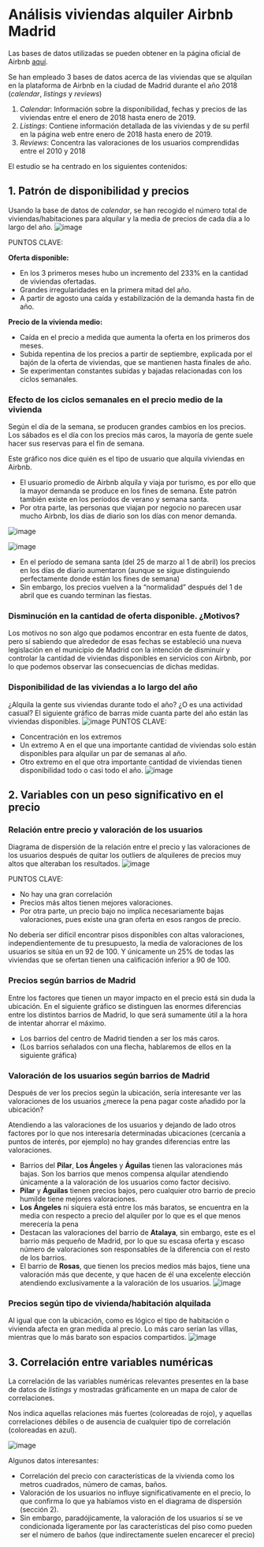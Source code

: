 # Análisis viviendas alquiler Airbnb Madrid

Las bases de datos utilizadas se pueden obtener en la página oficial de Airbnb [aquí](http://insideairbnb.com/get-the-data.html).

Se han empleado 3 bases de datos acerca de las viviendas que se alquilan en la plataforma de
Airbnb en la ciudad de Madrid durante el año 2018 (_calendar_, _listings_ y _reviews_)

1. _Calendar_: Información sobre la disponibilidad, fechas y precios de las viviendas entre el
enero de 2018 hasta enero de 2019.
2. _Listings_: Contiene información detallada de las viviendas y de su perfil en la página web
entre enero de 2018 hasta enero de 2019.
3. _Reviews_: Concentra las valoraciones de los usuarios comprendidas entre el 2010 y 2018

El estudio se ha centrado en los siguientes contenidos:

## 1. Patrón de disponibilidad y precios
Usando la base de datos de _calendar_, se han recogido el número total de
viviendas/habitaciones para alquilar y la media de precios de cada día a lo largo del año.
![image](https://user-images.githubusercontent.com/47507358/190875169-44e07f67-7a73-4a46-a73d-a71700928d0b.png)

PUNTOS CLAVE:

**Oferta disponible:**
- En los 3 primeros meses hubo un incremento del 233% en la cantidad de viviendas
ofertadas.
- Grandes irregularidades en la primera mitad del año.
- A partir de agosto una caída y estabilización de la demanda hasta fin de año.

**Precio de la vivienda medio:**
- Caída en el precio a medida que aumenta la oferta en los primeros dos meses.
- Subida repentina de los precios a partir de septiembre, explicada por el bajón de la
oferta de viviendas, que se mantienen hasta finales de año.
- Se experimentan constantes subidas y bajadas relacionadas con los ciclos semanales.

### Efecto de los ciclos semanales en el precio medio de la vivienda
Según el día de la semana, se producen grandes cambios en los precios. Los sábados es el día
con los precios más caros, la mayoría de gente suele hacer sus reservas para el fin de semana.

Este gráfico nos dice quién es el tipo de usuario que alquila viviendas en Airbnb.
- El usuario promedio de Airbnb alquila y viaja por turismo, es por ello que la mayor
demanda se produce en los fines de semana. Este patrón también existe en los períodos
de verano y semana santa.
- Por otra parte, las personas que viajan por negocio no parecen usar mucho Airbnb, los
días de diario son los días con menor demanda.

![image](https://user-images.githubusercontent.com/47507358/190875262-e9244938-9560-448b-a88d-f5b38a55d627.png)

![image](https://user-images.githubusercontent.com/47507358/190875266-027ed36c-b350-4415-b7c4-168a651c2dd3.png)

- En el período de semana santa (del 25 de marzo al 1 de abril) los precios en los días de
diario aumentaron (aunque se sigue distinguiendo perfectamente donde están los fines
de semana)
- Sin embargo, los precios vuelven a la “normalidad” después del 1 de abril que es cuando
terminan las fiestas.

### Disminución en la cantidad de oferta disponible. ¿Motivos?
Los motivos no son algo que podamos encontrar en esta fuente de datos, pero sí sabiendo que
alrededor de esas fechas se estableció una nueva legislación en el municipio de Madrid con la
intención de disminuir y controlar la cantidad de viviendas disponibles en servicios con Airbnb,
por lo que podemos observar las consecuencias de dichas medidas.

### Disponibilidad de las viviendas a lo largo del año
¿Alquila la gente sus viviendas durante todo el año? ¿O es una actividad casual?
El siguiente gráfico de barras mide cuanta parte del año están las viviendas disponibles.
![image](https://user-images.githubusercontent.com/47507358/190875324-d35a39b0-b4a7-45a2-855d-c5c2612010e7.png)
PUNTOS CLAVE:
- Concentración en los extremos
- Un extremo A en el que una importante cantidad de viviendas solo están disponibles
para alquilar un par de semanas al año.
- Otro extremo en el que otra importante cantidad de viviendas tienen disponibilidad
todo o casi todo el año.
![image](https://user-images.githubusercontent.com/47507358/190875342-f12941c4-2fca-4e57-bf70-bd62667f3278.png)



## 2. Variables con un peso significativo en el precio
### Relación entre precio y valoración de los usuarios
Diagrama de dispersión de la relación entre el precio y las valoraciones de los usuarios después
de quitar los outliers de alquileres de precios muy altos que alteraban los resultados.
![image](https://user-images.githubusercontent.com/47507358/190875422-4fc5ef71-54c4-4ece-b35b-c8945871859d.png)

PUNTOS CLAVE:
- No hay una gran correlación
- Precios más altos tienen mejores valoraciones.
- Por otra parte, un precio bajo no implica necesariamente bajas valoraciones, pues existe
una gran oferta en esos rangos de precio.

No debería ser difícil encontrar pisos disponibles con altas valoraciones, independientemente
de tu presupuesto, la media de valoraciones de los usuarios se sitúa en un 92 de 100. Y
únicamente un 25% de todas las viviendas que se ofertan tienen una calificación inferior a 90
de 100.

### Precios según barrios de Madrid
Entre los factores que tienen un mayor impacto en el precio está sin duda la ubicación. En el
siguiente gráfico se distinguen las enormes diferencias entre los distintos barrios de Madrid, lo
que será sumamente útil a la hora de intentar ahorrar el máximo.

- Los barrios del centro de Madrid tienden a ser los más caros.
- (Los barrios señalados con una flecha, hablaremos de ellos en la siguiente gráfica)

### Valoración de los usuarios según barrios de Madrid
Después de ver los precios según la ubicación, sería interesante ver las valoraciones de los
usuarios ¿merece la pena pagar coste añadido por la ubicación?

Atendiendo a las valoraciones de los usuarios y dejando de lado otros factores por lo que nos
interesaría determinadas ubicaciones (cercanía a puntos de interés, por ejemplo) no hay
grandes diferencias entre las valoraciones.
- Barrios del **Pilar**, **Los Ángeles** y **Águilas** tienen las valoraciones más bajas. Son los
barrios que menos compensa alquilar atendiendo únicamente a la valoración de los
usuarios como factor decisivo.
- **Pilar** y **Águilas** tienen precios bajos, pero cualquier otro barrio de precio humilde tiene
mejores valoraciones.
- **Los Ángeles** ni siquiera está entre los más baratos, se encuentra en la media con
respecto a precio del alquiler por lo que es el que menos merecería la pena
- Destacan las valoraciones del barrio de **Atalaya**, sin embargo, este es el barrio más
pequeño de Madrid, por lo que su escasa oferta y escaso número de valoraciones son
responsables de la diferencia con el resto de los barrios.
- El barrio de **Rosas**, que tienen los precios medios más bajos, tiene una valoración más
que decente, y que hacen de él una excelente elección atendiendo exclusivamente a la
valoración de los usuarios.
![image](https://user-images.githubusercontent.com/47507358/190875520-b75688af-22c8-4886-adac-616e3f84e843.png)

### Precios según tipo de vivienda/habitación alquilada

Al igual que con la ubicación, como es lógico el tipo de habitación o vivienda afecta en gran
medida al precio. Lo más caro serían las villas, mientras que lo más barato son espacios
compartidos.
![image](https://user-images.githubusercontent.com/47507358/190875535-76e38d79-a422-49bc-b77a-d4d15538222e.png)


## 3. Correlación entre variables numéricas
La correlación de las variables numéricas relevantes presentes en la base de datos de _listings_ y
mostradas gráficamente en un mapa de calor de correlaciones.

Nos indica aquellas relaciones más fuertes (coloreadas de rojo), y aquellas correlaciones
débiles o de ausencia de cualquier tipo de correlación (coloreadas en azul).

![image](https://user-images.githubusercontent.com/47507358/190875559-7cc7dee0-82db-46cf-9701-f872918823f9.png)

Algunos datos interesantes:
- Correlación del precio con características de la vivienda como los metros cuadrados,
número de camas, baños.
- Valoración de los usuarios no influye significativamente en el precio, lo que confirma lo
que ya habíamos visto en el diagrama de dispersión (sección 2).
- Sin embargo, paradójicamente, la valoración de los usuarios sí se ve condicionada
ligeramente por las características del piso como pueden ser el número de baños (que
indirectamente suelen encarecer el precio)



